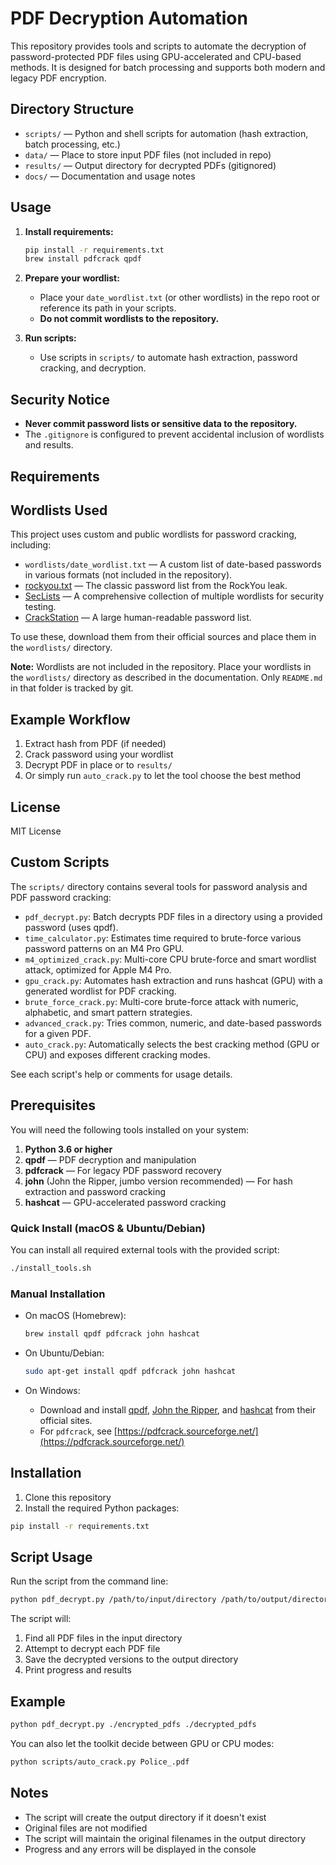 # PDF Decryption Automation

This repository provides tools and scripts to automate the decryption of password-protected PDF files using GPU-accelerated and CPU-based methods. It is designed for batch processing and supports both modern and legacy PDF encryption.

## Directory Structure

- `scripts/` — Python and shell scripts for automation (hash extraction, batch processing, etc.)
- `data/` — Place to store input PDF files (not included in repo)
- `results/` — Output directory for decrypted PDFs (gitignored)
- `docs/` — Documentation and usage notes

## Usage

1. **Install requirements:**

   ```bash
   pip install -r requirements.txt
   brew install pdfcrack qpdf
   ```

2. **Prepare your wordlist:**
   - Place your `date_wordlist.txt` (or other wordlists) in the repo root or reference its path in your scripts.
   - **Do not commit wordlists to the repository.**
3. **Run scripts:**
   - Use scripts in `scripts/` to automate hash extraction, password cracking, and decryption.

## Security Notice

- **Never commit password lists or sensitive data to the repository.**
- The `.gitignore` is configured to prevent accidental inclusion of wordlists and results.

## Requirements

## Wordlists Used

This project uses custom and public wordlists for password cracking, including:

- `wordlists/date_wordlist.txt` — A custom list of date-based passwords in various formats (not included in the repository).
- [rockyou.txt](https://github.com/brannondorsey/naive-hashcat/releases/download/data/rockyou.txt) — The classic password list from the RockYou leak.
- [SecLists](https://github.com/danielmiessler/SecLists) — A comprehensive collection of multiple wordlists for security testing.
- [CrackStation](https://crackstation.net/crackstation-wordlist-password-cracking-dictionary.htm) — A large human-readable password list.

To use these, download them from their official sources and place them in the `wordlists/` directory.

**Note:** Wordlists are not included in the repository. Place your wordlists in the `wordlists/` directory as described in the documentation. Only `README.md` in that folder is tracked by git.

## Example Workflow

1. Extract hash from PDF (if needed)
2. Crack password using your wordlist
3. Decrypt PDF in place or to `results/`
4. Or simply run `auto_crack.py` to let the tool choose the best method

## License

MIT License

## Custom Scripts

The `scripts/` directory contains several tools for password analysis and PDF password cracking:

- `pdf_decrypt.py`: Batch decrypts PDF files in a directory using a provided password (uses qpdf).
- `time_calculator.py`: Estimates time required to brute-force various password patterns on an M4 Pro GPU.
- `m4_optimized_crack.py`: Multi-core CPU brute-force and smart wordlist attack, optimized for Apple M4 Pro.
- `gpu_crack.py`: Automates hash extraction and runs hashcat (GPU) with a generated wordlist for PDF cracking.
- `brute_force_crack.py`: Multi-core brute-force attack with numeric, alphabetic, and smart pattern strategies.
- `advanced_crack.py`: Tries common, numeric, and date-based passwords for a given PDF.
- `auto_crack.py`: Automatically selects the best cracking method (GPU or CPU) and exposes
  different cracking modes.

See each script's help or comments for usage details.

## Prerequisites

You will need the following tools installed on your system:

1. **Python 3.6 or higher**
2. **qpdf** — PDF decryption and manipulation
3. **pdfcrack** — For legacy PDF password recovery
4. **john** (John the Ripper, jumbo version recommended) — For hash extraction and password cracking
5. **hashcat** — GPU-accelerated password cracking

### Quick Install (macOS & Ubuntu/Debian)

You can install all required external tools with the provided script:

```bash
./install_tools.sh
```

### Manual Installation

- On macOS (Homebrew):

  ```bash
  brew install qpdf pdfcrack john hashcat
  ```

- On Ubuntu/Debian:

  ```bash
  sudo apt-get install qpdf pdfcrack john hashcat
  ```

- On Windows:
  - Download and install [qpdf](https://qpdf.sourceforge.io/), [John the Ripper](https://www.openwall.com/john/), and [hashcat](https://hashcat.net/hashcat/) from their official sites.
  - For `pdfcrack`, see [https://pdfcrack.sourceforge.net/](https://pdfcrack.sourceforge.net/)

## Installation

1. Clone this repository
2. Install the required Python packages:

```bash
pip install -r requirements.txt
```

## Script Usage

Run the script from the command line:

```bash
python pdf_decrypt.py /path/to/input/directory /path/to/output/directory
```

The script will:

1. Find all PDF files in the input directory
2. Attempt to decrypt each PDF file
3. Save the decrypted versions to the output directory
4. Print progress and results

## Example

```bash
python pdf_decrypt.py ./encrypted_pdfs ./decrypted_pdfs
```

You can also let the toolkit decide between GPU or CPU modes:

```bash
python scripts/auto_crack.py Police_.pdf
```

## Notes

- The script will create the output directory if it doesn't exist
- Original files are not modified
- The script will maintain the original filenames in the output directory
- Progress and any errors will be displayed in the console
